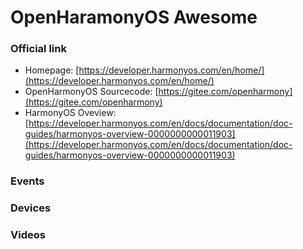 # OpenHaramonyOS Awesome


### Official link
- Homepage: [https://developer.harmonyos.com/en/home/](https://developer.harmonyos.com/en/home/)
- OpenHarmonyOS Sourcecode: [https://gitee.com/openharmony](https://gitee.com/openharmony)
- HarmonyOS Oveview: [https://developer.harmonyos.com/en/docs/documentation/doc-guides/harmonyos-overview-0000000000011903](https://developer.harmonyos.com/en/docs/documentation/doc-guides/harmonyos-overview-0000000000011903)

### Events

### Devices

### Videos

